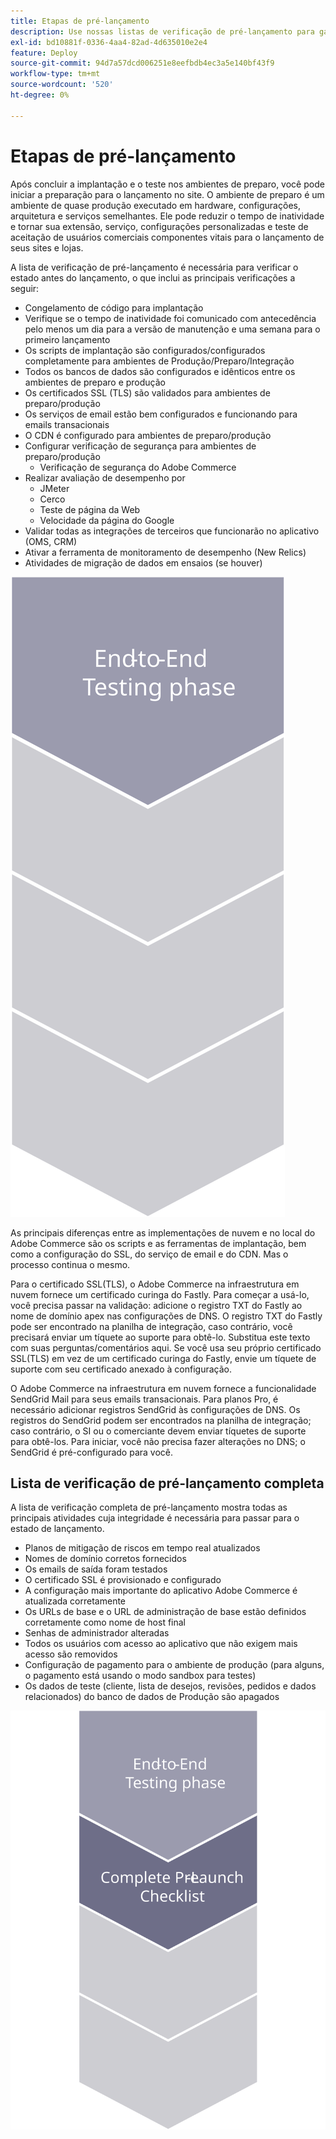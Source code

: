 ```yaml
---
title: Etapas de pré-lançamento
description: Use nossas listas de verificação de pré-lançamento para garantir uma implementação perfeita do site do Adobe Commerce.
exl-id: bd10881f-0336-4aa4-82ad-4d635010e2e4
feature: Deploy
source-git-commit: 94d7a57dcd006251e8eefbdb4ec3a5e140bf43f9
workflow-type: tm+mt
source-wordcount: '520'
ht-degree: 0%

---
```


# Etapas de pré-lançamento

Após concluir a implantação e o teste nos ambientes de preparo, você pode iniciar a preparação para o lançamento no site. O ambiente de preparo é um ambiente de quase produção executado em hardware, configurações, arquitetura e serviços semelhantes. Ele pode reduzir o tempo de inatividade e tornar sua extensão, serviço, configurações personalizadas e teste de aceitação de usuários comerciais componentes vitais para o lançamento de seus sites e lojas.

A lista de verificação de pré-lançamento é necessária para verificar o estado antes do lançamento, o que inclui as principais verificações a seguir:

- Congelamento de código para implantação
- Verifique se o tempo de inatividade foi comunicado com antecedência pelo menos um dia para a versão de manutenção e uma semana para o primeiro lançamento
- Os scripts de implantação são configurados/configurados completamente para ambientes de Produção/Preparo/Integração
- Todos os bancos de dados são configurados e idênticos entre os ambientes de preparo e produção
- Os certificados SSL (TLS) são validados para ambientes de preparo/produção
- Os serviços de email estão bem configurados e funcionando para emails transacionais
- O CDN é configurado para ambientes de preparo/produção
- Configurar verificação de segurança para ambientes de preparo/produção
   - Verificação de segurança do Adobe Commerce
- Realizar avaliação de desempenho por
   - JMeter
   - Cerco
   - Teste de página da Web
   - Velocidade da página do Google
- Validar todas as integrações de terceiros que funcionarão no aplicativo (OMS, CRM)
- Ativar a ferramenta de monitoramento de desempenho (New Relics)
- Atividades de migração de dados em ensaios (se houver)

![Diagrama que mostra a fase 1 do processo de lançamento](../../assets/playbooks/launch-steps-1.svg)

As principais diferenças entre as implementações de nuvem e no local do Adobe Commerce são os scripts e as ferramentas de implantação, bem como a configuração do SSL, do serviço de email e do CDN. Mas o processo continua o mesmo.

Para o certificado SSL(TLS), o Adobe Commerce na infraestrutura em nuvem fornece um certificado curinga do Fastly. Para começar a usá-lo, você precisa passar na validação: adicione o registro TXT do Fastly ao nome de domínio apex nas configurações de DNS. O registro TXT do Fastly pode ser encontrado na planilha de integração, caso contrário, você precisará enviar um tíquete ao suporte para obtê-lo. Substitua este texto com suas perguntas/comentários aqui. Se você usa seu próprio certificado SSL(TLS) em vez de um certificado curinga do Fastly, envie um tíquete de suporte com seu certificado anexado à configuração.

O Adobe Commerce na infraestrutura em nuvem fornece a funcionalidade SendGrid Mail para seus emails transacionais. Para planos Pro, é necessário adicionar registros SendGrid às configurações de DNS. Os registros do SendGrid podem ser encontrados na planilha de integração; caso contrário, o SI ou o comerciante devem enviar tíquetes de suporte para obtê-los. Para iniciar, você não precisa fazer alterações no DNS; o SendGrid é pré-configurado para você.

## Lista de verificação de pré-lançamento completa

A lista de verificação completa de pré-lançamento mostra todas as principais atividades cuja integridade é necessária para passar para o estado de lançamento.

- Planos de mitigação de riscos em tempo real atualizados
- Nomes de domínio corretos fornecidos
- Os emails de saída foram testados
- O certificado SSL é provisionado e configurado
- A configuração mais importante do aplicativo Adobe Commerce é atualizada corretamente
- Os URLs de base e o URL de administração de base estão definidos corretamente como nome de host final
- Senhas de administrador alteradas
- Todos os usuários com acesso ao aplicativo que não exigem mais acesso são removidos
- Configuração de pagamento para o ambiente de produção (para alguns, o pagamento está usando o modo sandbox para testes)
- Os dados de teste (cliente, lista de desejos, revisões, pedidos e dados relacionados) do banco de dados de Produção são apagados

![Diagrama que mostra a fase 2 do processo de lançamento](../../assets/playbooks/launch-steps-2.svg)
